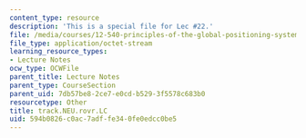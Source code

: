```yaml
---
content_type: resource
description: 'This is a special file for Lec #22.'
file: /media/courses/12-540-principles-of-the-global-positioning-system-spring-2012/594b0826c0ac7adffe340fe0edcc0be5_track.NEU.rovr.LC
file_type: application/octet-stream
learning_resource_types:
- Lecture Notes
ocw_type: OCWFile
parent_title: Lecture Notes
parent_type: CourseSection
parent_uid: 7db57be8-2ce7-e0cd-b529-3f5578c683b0
resourcetype: Other
title: track.NEU.rovr.LC
uid: 594b0826-c0ac-7adf-fe34-0fe0edcc0be5
---
```

